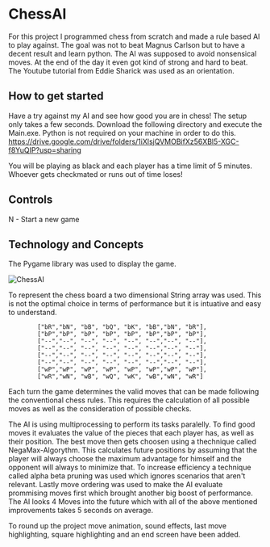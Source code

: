 # ChessAI
For this project I programmed chess from scratch and made a rule based AI to play against. The goal was not to beat Magnus Carlson but to have a decent result and learn python.
The AI was supposed to avoid nonsensical moves. At the end of the day it even got kind of strong and hard to beat. The Youtube tutorial from Eddie Sharick was used as an orientation. 

## How to get started

Have a try against my AI and see how good you are in chess! The setup only takes a few seconds. Download the following directory and execute the Main.exe. Python is not required on your machine in order to do this. https://drive.google.com/drive/folders/1iXlsjQVMOBifXz56XBl5-XGC-f8YuQIP?usp=sharing

You will be playing as black and each player has a time limit of 5 minutes. Whoever gets checkmated or runs out of time loses!

## Controls

N - Start a new game

## Technology and Concepts

The Pygame library was used to display the game. 

![ChessAI](https://user-images.githubusercontent.com/50135757/132984649-34ddf0e4-6a29-45ca-a28e-b015d21ea65f.PNG)

To represent the chess board a two dimensional String array was used. This is not the optimal choice in terms of performance but it is intuative and easy to understand. 

            ["bR","bN", "bB", "bQ", "bK", "bB","bN", "bR"],
            ["bP","bP", "bP", "bP", "bP", "bP","bP", "bP"],
            ["--","--", "--", "--", "--", "--","--", "--"],
            ["--","--", "--", "--", "--", "--","--", "--"],
            ["--","--", "--", "--", "--", "--","--", "--"],
            ["--","--", "--", "--", "--", "--","--", "--"],
            ["wP","wP", "wP", "wP", "wP", "wP","wP", "wP"],
            ["wR","wN", "wB", "wQ", "wK", "wB","wN", "wR"]
            

Each turn the game determines the valid moves that can be made following the conventional chess rules. This requires the calculation of all possible moves as well as the consideration of possible checks. 

The AI is using multiprocessing to perform its tasks paralelly. To find good moves it evaluates the value of the pieces that each player has, as well as their position. The best move then gets choosen using a thechnique called NegaMax-Algorythm. This calculates future positions by assuming that the player will always choose the maximum advantage for himself and the opponent will always to minimize that. To increase efficiency a technique called alpha beta pruning was used which ignores scenarios that aren't relevant. Lastly move ordering was used to make the AI evaluate prommising moves first which brought another big boost of performance. The AI looks 4 Moves into the future which with all of the above mentioned improvements takes 5 seconds on average.

To round up the project move animation, sound effects, last move highlighting, square highlighting and an end screen have been added. 





